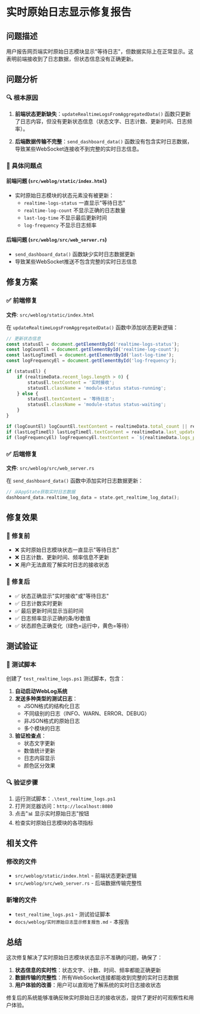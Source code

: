 # 实时原始日志显示修复报告

## 问题描述

用户报告网页端实时原始日志模块显示"等待日志"，但数据实际上在正常显示。这表明前端接收到了日志数据，但状态信息没有正确更新。

## 问题分析

### 🔍 根本原因

1. **前端状态更新缺失**：`updateRealtimeLogsFromAggregatedData()` 函数只更新了日志内容，但没有更新状态信息（状态文字、日志计数、更新时间、日志频率）。

2. **后端数据传输不完整**：`send_dashboard_data()` 函数没有包含实时日志数据，导致某些WebSocket连接收不到完整的实时日志信息。

### 🔧 具体问题点

#### 前端问题 (`src/weblog/static/index.html`)
- 实时原始日志模块的状态元素没有被更新：
  - `realtime-logs-status` 一直显示"等待日志"
  - `realtime-log-count` 不显示正确的日志数量
  - `last-log-time` 不显示最后更新时间
  - `log-frequency` 不显示日志频率

#### 后端问题 (`src/weblog/src/web_server.rs`)
- `send_dashboard_data()` 函数缺少实时日志数据更新
- 导致某些WebSocket推送不包含完整的实时日志信息

## 修复方案

### ✅ 前端修复

**文件**: `src/weblog/static/index.html`

在 `updateRealtimeLogsFromAggregatedData()` 函数中添加状态更新逻辑：

```javascript
// 更新状态信息
const statusEl = document.getElementById('realtime-logs-status');
const logCountEl = document.getElementById('realtime-log-count');
const lastLogTimeEl = document.getElementById('last-log-time');
const logFrequencyEl = document.getElementById('log-frequency');

if (statusEl) {
    if (realtimeData.recent_logs.length > 0) {
        statusEl.textContent = '实时接收';
        statusEl.className = 'module-status status-running';
    } else {
        statusEl.textContent = '等待日志';
        statusEl.className = 'module-status status-waiting';
    }
}

if (logCountEl) logCountEl.textContent = realtimeData.total_count || realtimeData.recent_logs.length;
if (lastLogTimeEl) lastLogTimeEl.textContent = realtimeData.last_update_time || getCurrentTimeString();
if (logFrequencyEl) logFrequencyEl.textContent = `${realtimeData.logs_per_second || 0} 条/秒`;
```

### ✅ 后端修复

**文件**: `src/weblog/src/web_server.rs`

在 `send_dashboard_data()` 函数中添加实时日志数据更新：

```rust
// 从AppState获取实时日志数据
dashboard_data.realtime_log_data = state.get_realtime_log_data();
```

## 修复效果

### 🎯 修复前
- ❌ 实时原始日志模块状态一直显示"等待日志"
- ❌ 日志计数、更新时间、频率信息不更新
- ❌ 用户无法直观了解实时日志的接收状态

### 🎯 修复后
- ✅ 状态正确显示"实时接收"或"等待日志"
- ✅ 日志计数实时更新
- ✅ 最后更新时间显示当前时间
- ✅ 日志频率显示正确的条/秒数值
- ✅ 状态颜色正确变化（绿色=运行中，黄色=等待）

## 测试验证

### 🧪 测试脚本

创建了 `test_realtime_logs.ps1` 测试脚本，包含：

1. **自动启动WebLog系统**
2. **发送多种类型的测试日志**：
   - JSON格式的结构化日志
   - 不同级别的日志（INFO、WARN、ERROR、DEBUG）
   - 非JSON格式的原始日志
   - 多个模块的日志
3. **验证检查点**：
   - 状态文字更新
   - 数值统计更新
   - 日志内容显示
   - 颜色区分效果

### 🔍 验证步骤

1. 运行测试脚本：`.\test_realtime_logs.ps1`
2. 打开浏览器访问：`http://localhost:8080`
3. 点击"📊 显示实时原始日志"按钮
4. 检查实时原始日志模块的各项指标

## 相关文件

### 修改的文件
- `src/weblog/static/index.html` - 前端状态更新逻辑
- `src/weblog/src/web_server.rs` - 后端数据传输完整性

### 新增的文件
- `test_realtime_logs.ps1` - 测试验证脚本
- `docs/weblog/实时原始日志显示修复报告.md` - 本报告

## 总结

这次修复解决了实时原始日志模块状态显示不准确的问题，确保了：

1. **状态信息的实时性**：状态文字、计数、时间、频率都能正确更新
2. **数据传输的完整性**：所有WebSocket连接都能收到完整的实时日志数据
3. **用户体验的改善**：用户可以直观地了解系统的实时日志接收状态

修复后的系统能够准确反映实时原始日志的接收状态，提供了更好的可观察性和用户体验。

